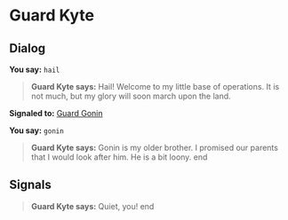 # Guard Kyte


## Dialog

**You say:** `hail`



>**Guard Kyte says:** Hail! Welcome to my little base of operations. It is not much, but my glory will soon march upon the land.


**Signaled to:**  [Guard Gonin](/npc/68217)

**You say:** `gonin`



>**Guard Kyte says:** Gonin is my older brother. I promised our parents that I would look after him. He is a bit loony.
end



## Signals

>**Guard Kyte says:** Quiet, you!
end